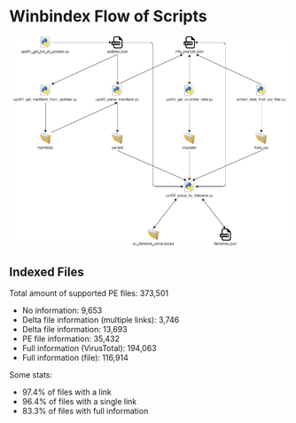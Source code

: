 # Winbindex Flow of Scripts

![winbindex-scripts-flow.png](winbindex-scripts-flow.png)

## Indexed Files

<!--FileStats-->
Total amount of supported PE files: 373,501

* No information: 9,653
* Delta file information (multiple links): 3,746
* Delta file information: 13,693
* PE file information: 35,432
* Full information (VirusTotal): 194,063
* Full information (file): 116,914

Some stats:

* 97.4% of files with a link
* 96.4% of files with a single link
* 83.3% of files with full information
<!--/FileStats-->
